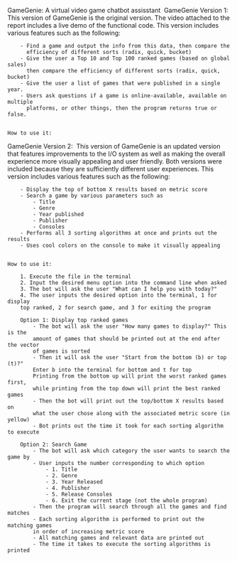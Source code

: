GameGenie: A virtual video game chatbot assisstant
​
GameGenie Version 1:
​
	This version of GameGenie is the original version. The video attached
	to the report includes a live demo of the functional code. This version
	includes various features such as the following:
	
		- Find a game and output the info from this data, then compare the 
		  efficiency of different sorts (radix, quick, bucket) 
		- Give the user a Top 10 and Top 100 ranked games (based on global sales) 
		  then compare the efficiency of different sorts (radix, quick, bucket) 
		- Give the user a list of games that were published in a single year.
		- Users ask questions if a game is online-available, available on multiple 
		  platforms, or other things, then the program returns true or false.
		  
		  
	How to use it:
	
	
	
GameGenie Version 2:
​
	This version of GameGenie is an updated version that features improvements to
	the I/O system as well as making the overall experience more visually appealing
	and user friendly. Both versions were included because they are sufficiently 
	different user experiences. This version includes various features such as 
	the following:
	
		- Display the top of bottom X results based on metric score
		- Search a game by various parameters such as
			- Title
			- Genre
			- Year published
			- Publisher
			- Consoles
		- Performs all 3 sorting algorithms at once and prints out the results
		- Uses cool colors on the console to make it visually appealing
		
	
	How to use it:
	
		1. Execute the file in the terminal
		2. Input the desired menu option into the command line when asked
		3. The bot will ask the user "What can I help you with today?"
		4. The user inputs the desired option into the terminal, 1 for display 
		top ranked, 2 for search game, and 3 for exiting the program
		
		Option 1: Display top ranked games
			- The bot will ask the user "How many games to display?" This is the
			amount of games that should be printed out at the end after the vector
			of games is sorted
			- Then it will ask the user "Start from the bottom (b) or top (t)?"
			Enter b into the terminal for bottom and t for top
			Printing from the bottom up will print the worst ranked games first, 
			while printing from the top down will print the best ranked games
			- Then the bot will print out the top/bottom X results based on
			what the user chose along with the associated metric score (in yellow)
			- Bot prints out the time it took for each sorting algorithm to execute
			
		Option 2: Search Game
			- The bot will ask which category the user wants to search the game by
			- User inputs the number corresponding to which option
				- 1. Title
				- 2. Genre
				- 3. Year Released
				- 4. Publisher
				- 5. Release Consoles
				- 6. Exit the current stage (not the whole program)
			- Then the program will search through all the games and find matches
			- Each sorting algorithm is performed to print out the matching games
			in order of increasing metric score
			- All matching games and relevant data are printed out
			- The time it takes to execute the sorting algorithms is printed
			
